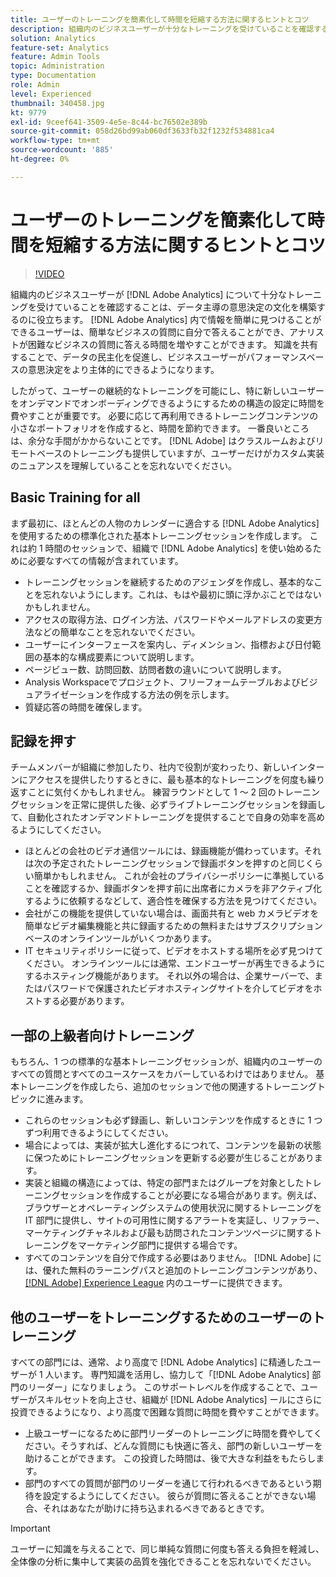 ```yaml
---
title: ユーザーのトレーニングを簡素化して時間を短縮する方法に関するヒントとコツ
description: 組織内のビジネスユーザーが十分なトレーニングを受けていることを確認することは  [!DNL Adobe Analytics]  データに基づいた意思決定の文化を構築するために不可欠です。 情報を簡単に見つけることができるユーザーは  [!DNL Adobe Analytics]  単純なビジネスの質問に自分で答えることができ、アナリストが困難なビジネスの質問に答える時間を増やすことができます。 知識を共有することで、データの民主化を促進し、ビジネスユーザーがパフォーマンスベースの意思決定をより主体的にできるようになります。
solution: Analytics
feature-set: Analytics
feature: Admin Tools
topic: Administration
type: Documentation
role: Admin
level: Experienced
thumbnail: 340458.jpg
kt: 9779
exl-id: 9ceef641-3509-4e5e-8c44-bc76502e389b
source-git-commit: 058d26bd99ab060df3633fb32f1232f534881ca4
workflow-type: tm+mt
source-wordcount: '885'
ht-degree: 0%

---
```


# ユーザーのトレーニングを簡素化して時間を短縮する方法に関するヒントとコツ

>[!VIDEO](https://video.tv.adobe.com/v/341107/?quality=12&learn=on&captions=jpn)

組織内のビジネスユーザーが [!DNL Adobe Analytics] について十分なトレーニングを受けていることを確認することは、データ主導の意思決定の文化を構築するのに役立ちます。 [!DNL Adobe Analytics] 内で情報を簡単に見つけることができるユーザーは、簡単なビジネスの質問に自分で答えることができ、アナリストが困難なビジネスの質問に答える時間を増やすことができます。 知識を共有することで、データの民主化を促進し、ビジネスユーザーがパフォーマンスベースの意思決定をより主体的にできるようになります。

したがって、ユーザーの継続的なトレーニングを可能にし、特に新しいユーザーをオンデマンドでオンボーディングできるようにするための構造の設定に時間を費やすことが重要です。 必要に応じて再利用できるトレーニングコンテンツの小さなポートフォリオを作成すると、時間を節約できます。 一番良いところは、余分な手間がかからないことです。 [!DNL Adobe] はクラスルームおよびリモートベースのトレーニングも提供していますが、ユーザーだけがカスタム実装のニュアンスを理解していることを忘れないでください。


## Basic Training for all

まず最初に、ほとんどの人物のカレンダーに適合する [!DNL Adobe Analytics] を使用するための標準化された基本トレーニングセッションを作成します。 これは約 1 時間のセッションで、組織で [!DNL Adobe Analytics] を使い始めるために必要なすべての情報が含まれています。

* トレーニングセッションを継続するためのアジェンダを作成し、基本的なことを忘れないようにします。これは、もはや最初に頭に浮かぶことではないかもしれません。
* アクセスの取得方法、ログイン方法、パスワードやメールアドレスの変更方法などの簡単なことを忘れないでください。
* ユーザーにインターフェースを案内し、ディメンション、指標および日付範囲の基本的な構成要素について説明します。
* ページビュー数、訪問回数、訪問者数の違いについて説明します。
* Analysis Workspaceでプロジェクト、フリーフォームテーブルおよびビジュアライゼーションを作成する方法の例を示します。
* 質疑応答の時間を確保します。

## 記録を押す

チームメンバーが組織に参加したり、社内で役割が変わったり、新しいインターンにアクセスを提供したりするときに、最も基本的なトレーニングを何度も繰り返すことに気付くかもしれません。 練習ラウンドとして 1 ～ 2 回のトレーニングセッションを正常に提供した後、必ずライブトレーニングセッションを録画して、自動化されたオンデマンドトレーニングを提供することで自身の効率を高めるようにしてください。

* ほとんどの会社のビデオ通信ツールには、録画機能が備わっています。それは次の予定されたトレーニングセッションで録画ボタンを押すのと同じくらい簡単かもしれません。 これが会社のプライバシーポリシーに準拠していることを確認するか、録画ボタンを押す前に出席者にカメラを非アクティブ化するように依頼するなどして、適合性を確保する方法を見つけてください。
* 会社がこの機能を提供していない場合は、画面共有と web カメラビデオを簡単なビデオ編集機能と共に録画するための無料またはサブスクリプションベースのオンラインツールがいくつかあります。
* IT セキュリティポリシーに従って、ビデオをホストする場所を必ず見つけてください。 オンラインツールには通常、エンドユーザーが再生できるようにするホスティング機能があります。 それ以外の場合は、企業サーバーで、またはパスワードで保護されたビデオホスティングサイトを介してビデオをホストする必要があります。

## 一部の上級者向けトレーニング

もちろん、1 つの標準的な基本トレーニングセッションが、組織内のユーザーのすべての質問とすべてのユースケースをカバーしているわけではありません。 基本トレーニングを作成したら、追加のセッションで他の関連するトレーニングトピックに進みます。

* これらのセッションも必ず録画し、新しいコンテンツを作成するときに 1 つずつ利用できるようにしてください。
* 場合によっては、実装が拡大し進化するにつれて、コンテンツを最新の状態に保つためにトレーニングセッションを更新する必要が生じることがあります。
* 実装と組織の構造によっては、特定の部門またはグループを対象としたトレーニングセッションを作成することが必要になる場合があります。例えば、ブラウザーとオペレーティングシステムの使用状況に関するトレーニングを IT 部門に提供し、サイトの可用性に関するアラートを実証し、リファラー、マーケティングチャネルおよび最も訪問されたコンテンツページに関するトレーニングをマーケティング部門に提供する場合です。
* すべてのコンテンツを自分で作成する必要はありません。 [!DNL Adobe] には、優れた無料のラーニングパスと追加のトレーニングコンテンツがあり、[[!DNL Adobe] Experience League](https://experienceleague.adobe.com/docs/analytics.html?lang=ja) 内のユーザーに提供できます。



## 他のユーザーをトレーニングするためのユーザーのトレーニング

すべての部門には、通常、より高度で [!DNL Adobe Analytics] に精通したユーザーが 1 人います。 専門知識を活用し、協力して「[!DNL Adobe Analytics] 部門のリーダー」になりましょう。 このサポートレベルを作成することで、ユーザーがスキルセットを向上させ、組織が [!DNL Adobe Analytics] ールにさらに投資できるようになり、より高度で困難な質問に時間を費やすことができます。

* 上級ユーザーになるために部門リーダーのトレーニングに時間を費やしてください。そうすれば、どんな質問にも快適に答え、部門の新しいユーザーを助けることができます。 この投資した時間は、後で大きな利益をもたらします。
* 部門のすべての質問が部門のリーダーを通じて行われるべきであるという期待を設定するようにしてください。 彼らが質問に答えることができない場合、それはあなたが助けに持ち込まれるべきであるときです。

>[!IMPORTANT]
>
>ユーザーに知識を与えることで、同じ単純な質問に何度も答える負担を軽減し、全体像の分析に集中して実装の品質を強化できることを忘れないでください。
